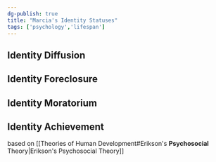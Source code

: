 ```yaml
---
dg-publish: true
title: "Marcia's Identity Statuses"
tags: ['psychology','lifespan']
---
```


## Identity Diffusion
## Identity Foreclosure
## Identity Moratorium
## Identity Achievement

based on [[Theories of Human Development#Erikson's **Psychosocial** Theory|Erikson's Psychosocial Theory]] 
